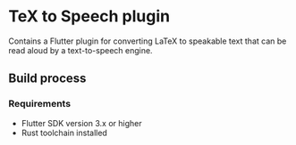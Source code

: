 # TeX to Speech plugin

Contains a Flutter plugin for converting LaTeX to speakable text that can be read aloud by a text-to-speech engine.

## Build process

### Requirements
 - Flutter SDK version 3.x or higher
 - Rust toolchain installed
